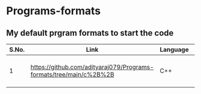 # Programs-formats

## My default prgram formats to start the code

S.No.  |  Link  |  Language  |  Comments
-----  |  ----  |  --------  |  --------
1  |  https://github.com/adityaraj079/Programs-formats/tree/main/c%2B%2B  |  C++  |  This is used for CP problems
